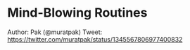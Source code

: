 # Mind-Blowing Routines

Author: Pak (@muratpak)
Tweet: https://twitter.com/muratpak/status/1345567806977400832